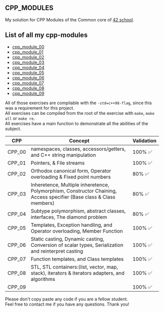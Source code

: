 ## CPP_MODULES

My solution for CPP Modules of the Common core of [42 school](https://42.fr).

## List of all my cpp-modules

- [cpp_module_00](https://github.com/Toowan0x1/CPP_MODULES/tree/master/cpp_module_00)
- [cpp_module_01](https://github.com/Toowan0x1/CPP_MODULES/tree/master/cpp_module_01)
- [cpp_module_02](https://github.com/Toowan0x1/CPP_MODULES/tree/master/cpp_module_02)
- [cpp_module_03](https://github.com/Toowan0x1/CPP_MODULES/tree/master/cpp_module_03)
- [cpp_module_04](https://github.com/Toowan0x1/CPP_MODULES/tree/master/cpp_module_04)
- [cpp_module_05](https://github.com/Toowan0x1/CPP_MODULES/tree/master/cpp_module_05)
- [cpp_module_06](https://github.com/Toowan0x1/CPP_MODULES/tree/master/cpp_module_06)
- [cpp_module_07](https://github.com/Toowan0x1/CPP_MODULES/tree/master/cpp_module_07)
- [cpp_module_08](https://github.com/Toowan0x1/CPP_MODULES/tree/master/cpp_module_08)
- [cpp_module_09](https://github.com/Toowan0x1/CPP_MODULES/tree/master/cpp_module_09)

All of those exercises are compilable with the `-std=c++98-flag`, since this was a requirement for this project.<br>
All exercises can be compiled from the root of the exercise with `make`, `make all` or `make re`.<br>
All exercises have a main function to demonstrate all the abilities of the subject.<br>

| CPP | Concept | Validation |
| ------ | ------ | ------ |
| CPP_00 | namespaces, classes, accessors/getters, and C++ string manipulation | 100% ✅ |
| CPP_01 | Pointers, & File streams | 100% ✅ |
| CPP_02 | Orthodox canonical form, Operator overloading & Fixed point numbers | 80%  ✅ |
| CPP_03 | Inheretence, Multiple inheretence, Polymorphism, Constructor Chaining, Access specifier (Base class & Class members) | 80%  ✅  |
| CPP_04 | Subtype polymorphism, abstract classes, interfaces, The diamond problem | 80%  ✅ |
| CPP_05 | Templates, Exception handling, and Operator overloading, Member Function | 100% ✅ |
| CPP_06 | Static casting, Dynamic casting, Conversion of scalar types, Serialization and reinterpret casting | 100% ✅ |
| CPP_07 | Function templates, and Class templates | 100% ✅ |
| CPP_08 | STL, STL containers:(list, vector, map, stack), iterators & iterators adapters, and algorithms  | 100% ✅ |
| CPP_09 |  | 100% ✅ |

Please don't copy paste any code if you are a fellow student.<br>
Feel free to contact me if you have any questions. Thank you!

